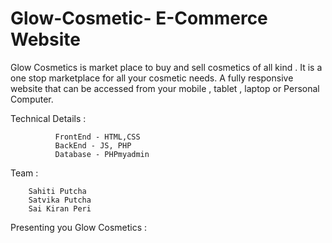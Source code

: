 # Glow-Cosmetic- E-Commerce Website 


Glow Cosmetics is market place to buy and sell cosmetics of all kind . It is a one stop marketplace for all your cosmetic needs.
A fully responsive website that can be accessed from your mobile , tablet , laptop or Personal Computer.

Technical Details : 
      
              FrontEnd - HTML,CSS
              BackEnd - JS, PHP
              Database - PHPmyadmin
              
 Team : 
        
        Sahiti Putcha
        Satvika Putcha
        Sai Kiran Peri
              
 Presenting you Glow Cosmetics : 

